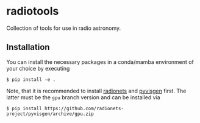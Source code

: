 # radiotools
Collection of tools for use in radio astronomy.

## Installation
You can install the necessary packages in a conda/mamba environment of your choice by executing
```
$ pip install -e .
```
Note, that it is recommended to install [radionets](https://github.com/radionets-project/radionets)
and [pyvisgen](https://github.com/radionets-project/pyvisgen) first. The latter must be the `gpu` branch version and can be installed
via
```
$ pip install https://github.com/radionets-project/pyvisgen/archive/gpu.zip
```
